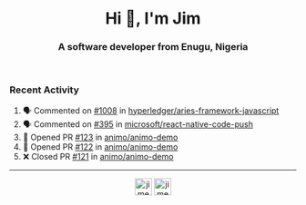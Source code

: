 <h1 align="center">Hi 👋, I'm Jim</h1>
<h3 align="center">A software developer from Enugu, Nigeria</h3>
<br/>
<!-- https://github.com/rahuldkjain/github-profile-readme-generator --!>

<!--  <p align="left"><img src="https://github-readme-stats.vercel.app/api?username=rapaktech&show_icons=true&count_private=true&" alt="rapaktech" /></p> --!>

<!--
Github language stats
<p align="left"><img src="https://github-readme-stats.vercel.app/api/top-langs/?username=rapaktech&layout=compact" alt="rapaktech" /><p>
-->

<!-- Codestats language stats -->
<!-- <p align="left"><img src="https://codestats-readme.vercel.app/api/top-langs/?username=rapaktech&layout=compact&language_count=12" alt="rapaktech" /><p>    --!>
  
<h3>Recent Activity</h3>

<!--START_SECTION:activity-->
1. 🗣 Commented on [#1008](https://github.com/hyperledger/aries-framework-javascript/issues/1008) in [hyperledger/aries-framework-javascript](https://github.com/hyperledger/aries-framework-javascript)
2. 🗣 Commented on [#395](https://github.com/microsoft/react-native-code-push/issues/395) in [microsoft/react-native-code-push](https://github.com/microsoft/react-native-code-push)
3. 💪 Opened PR [#123](https://github.com/animo/animo-demo/pull/123) in [animo/animo-demo](https://github.com/animo/animo-demo)
4. 💪 Opened PR [#122](https://github.com/animo/animo-demo/pull/122) in [animo/animo-demo](https://github.com/animo/animo-demo)
5. ❌ Closed PR [#121](https://github.com/animo/animo-demo/pull/121) in [animo/animo-demo](https://github.com/animo/animo-demo)
<!--END_SECTION:activity-->

---

<p align="center">
<a href="https://twitter.com/jimezesinachi" target="blank"><img align="center" src="https://cdn.jsdelivr.net/npm/simple-icons@3.0.1/icons/twitter.svg" alt="jimezesinachi" height="30" width="30" /></a>
<a href="https://linkedin.com/in/jimezesinachi" target="blank"><img align="center" src="https://cdn.jsdelivr.net/npm/simple-icons@3.0.1/icons/linkedin.svg" alt="jimezesinachi" height="30" width="30" /></a>
</p>
